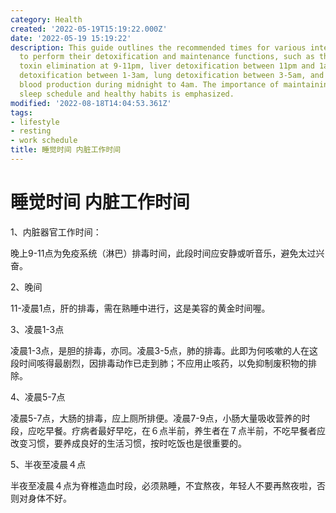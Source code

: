 ```yaml
---
category: Health
created: '2022-05-19T15:19:22.000Z'
date: '2022-05-19 15:19:22'
description: This guide outlines the recommended times for various internal organs
  to perform their detoxification and maintenance functions, such as the immune system's
  toxin elimination at 9-11pm, liver detoxification between 11pm and 1am, gallbladder
  detoxification between 1-3am, lung detoxification between 3-5am, and spinal bone
  blood production during midnight to 4am. The importance of maintaining a regular
  sleep schedule and healthy habits is emphasized.
modified: '2022-08-18T14:04:53.361Z'
tags:
- lifestyle
- resting
- work schedule
title: 睡觉时间 内脏工作时间
---
```


# 睡觉时间 内脏工作时间

1、内脏器官工作时间：

晚上9-11点为免疫系统（淋巴）排毒时间，此段时间应安静或听音乐，避免太过兴奋。


2、晚间

11-凌晨1点，肝的排毒，需在熟睡中进行，这是美容的黄金时间喔。


3、凌晨1-3点

凌晨1-3点，是胆的排毒，亦同。凌晨3-5点，肺的排毒。此即为何咳嗽的人在这段时间咳得最剧烈，因排毒动作已走到肺；不应用止咳药，以免抑制废积物的排除。

4、凌晨5-7点

凌晨5-7点，大肠的排毒，应上厕所排便。凌晨7-9点，小肠大量吸收营养的时段，应吃早餐。疗病者最好早吃，在６点半前，养生者在７点半前，不吃早餐者应改变习惯，要养成良好的生活习惯，按时吃饭也是很重要的。

5、半夜至凌晨４点

半夜至凌晨４点为脊椎造血时段，必须熟睡，不宜熬夜，年轻人不要再熬夜啦，否则对身体不好。
